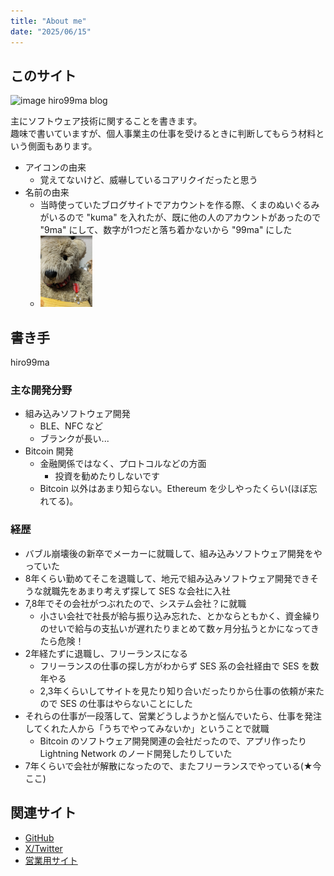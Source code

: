 ```yaml
---
title: "About me"
date: "2025/06/15"
---
```


## このサイト

![image](favicon.ico) hiro99ma blog

主にソフトウェア技術に関することを書きます。  
趣味で書いていますが、個人事業主の仕事を受けるときに判断してもらう材料という側面もあります。

* アイコンの由来
  * 覚えてないけど、威嚇しているコアリクイだったと思う
* 名前の由来
  * 当時使っていたブログサイトでアカウントを作る際、くまのぬいぐるみがいるので "kuma" を入れたが、既に他の人のアカウントがあったので "9ma" にして、数字が1つだと落ち着かないから "99ma" にした
  * ![image](assets/images/kuma.png)

## 書き手

hiro99ma

### 主な開発分野

* 組み込みソフトウェア開発
  * BLE、NFC など
  * ブランクが長い...
* Bitcoin 開発
  * 金融関係ではなく、プロトコルなどの方面
    * 投資を勧めたりしないです
  * Bitcoin 以外はあまり知らない。Ethereum を少しやったくらい(ほぼ忘れてる)。

###  経歴
    
* バブル崩壊後の新卒でメーカーに就職して、組み込みソフトウェア開発をやっていた
* 8年くらい勤めてそこを退職して、地元で組み込みソフトウェア開発できそうな就職先をあまり考えず探して SES な会社に入社
* 7,8年でその会社がつぶれたので、システム会社？に就職
  * 小さい会社で社長が給与振り込み忘れた、とかならともかく、資金繰りのせいで給与の支払いが遅れたりまとめて数ヶ月分払うとかになってきたら危険！
* 2年経たずに退職し、フリーランスになる
  * フリーランスの仕事の探し方がわからず SES 系の会社経由で SES を数年やる
  * 2,3年くらいしてサイトを見たり知り合いだったりから仕事の依頼が来たので SES の仕事はやらないことにした
* それらの仕事が一段落して、営業どうしようかと悩んでいたら、仕事を発注してくれた人から「うちでやってみないか」ということで就職
  * Bitcoin のソフトウェア開発関連の会社だったので、アプリ作ったり Lightning Network のノード開発したりしていた
* 7年くらいで会社が解散になったので、またフリーランスでやっている(★今ここ)

## 関連サイト

* [GitHub](https://github.com/hirokuma)
* [X/Twitter](https://x.com/hiro99ma)
* [営業用サイト](https://hirokuma.work/)
